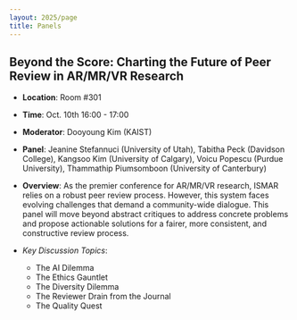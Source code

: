 ```yaml
---
layout: 2025/page
title: Panels
---
```


## Beyond the Score: Charting the Future of Peer Review in AR/MR/VR Research
- **Location**: Room #301
- **Time**: Oct. 10th 16:00 - 17:00
- **Moderator**: Dooyoung Kim (KAIST)
- **Panel**: Jeanine Stefannuci (University of Utah), Tabitha Peck (Davidson College), Kangsoo Kim (University of Calgary), Voicu Popescu (Purdue University), Thammathip Piumsomboon  (University of Canterbury)
- **Overview**: As the premier conference for AR/MR/VR research, ISMAR relies on a robust peer review process. However, this system faces evolving challenges that demand a community-wide dialogue. This panel will move beyond abstract critiques to address concrete problems and propose actionable solutions for a fairer, more consistent, and constructive review process.

- *Key Discussion Topics*:
    - The AI Dilemma
    - The Ethics Gauntlet
    - The Diversity Dilemma
    - The Reviewer Drain from the Journal
    - The Quality Quest